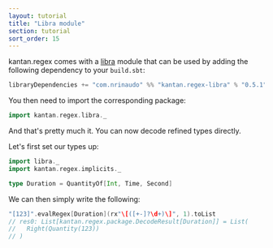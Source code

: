 ```yaml
---
layout: tutorial
title: "Libra module"
section: tutorial
sort_order: 15
---
```

kantan.regex comes with a [libra](https://github.com/to-ithaca/libra) module that can be used
by adding the following dependency to your `build.sbt`:

```scala
libraryDependencies += "com.nrinaudo" %% "kantan.regex-libra" % "0.5.1"
```

You then need to import the corresponding package:

```scala
import kantan.regex.libra._
```

And that's pretty much it. You can now decode refined types directly.

Let's first set our types up:

```scala
import libra._
import kantan.regex.implicits._

type Duration = QuantityOf[Int, Time, Second]
```

We can then simply write the following:

```scala
"[123]".evalRegex[Duration](rx"\[([+-]?\d+)\]", 1).toList
// res0: List[kantan.regex.package.DecodeResult[Duration]] = List(
//   Right(Quantity(123))
// )
```
